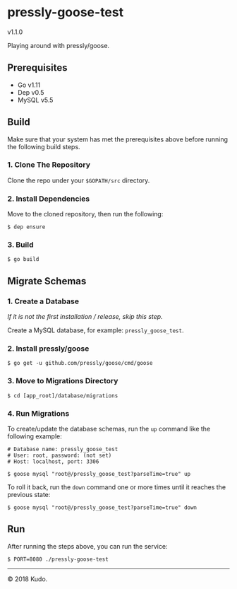 # pressly-goose-test 
v1.1.0

Playing around with pressly/goose.

## Prerequisites
* Go v1.11
* Dep v0.5
* MySQL v5.5

## Build

Make sure that your system has met the prerequisites above before running the following build steps.

### 1. Clone The Repository

Clone the repo under your `$GOPATH/src` directory.

### 2. Install Dependencies

Move to the cloned repository, then run the following:

	$ dep ensure
	
### 3. Build

	$ go build
	
## Migrate Schemas
	
### 1. Create a Database
*If it is not the first installation / release, skip this step.*

Create a MySQL database, for example: `pressly_goose_test`.

### 2. Install pressly/goose

	$ go get -u github.com/pressly/goose/cmd/goose
	
### 3. Move to Migrations Directory

	$ cd [app_root]/database/migrations
	
### 4. Run Migrations

To create/update the database schemas, run the `up` command like the following example:

	# Database name: pressly_goose_test
	# User: root, password: (not set)
	# Host: localhost, port: 3306
	
	$ goose mysql "root@/pressly_goose_test?parseTime=true" up
	
To roll it back, run the `down` command one or more times until it reaches the previous state:

	$ goose mysql "root@/pressly_goose_test?parseTime=true" down

	
## Run

After running the steps above, you can run the service:

	$ PORT=8080 ./pressly-goose-test

***
&copy; 2018 Kudo.